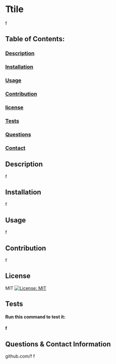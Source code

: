 
  # Ttile 
  f

  ## Table of Contents:
  
  ### [Description](#description)
  ### [Installation](#installation)
  ### [Usage](#usage)
  ### [Contribution](#contribution)
  ### [license](#license)
  ### [Tests](#tests)
  ### [Questions](#questions)
  ### [Contact](#contact)


  ## Description
  f

  ## Installation
  f

  ## Usage
  f

  ## Contribution
  f

  ## License
  MIT
  [![License: MIT](https://img.shields.io/badge/License-MIT-yellow.svg)](https://opensource.org/licenses/MIT)    

  ## Tests
  #### Run this command to test it:
  #### f

  ## Questions & Contact Information
  github.com/f
  f